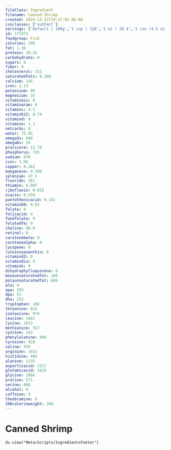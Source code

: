 ```yaml
---
fileClass: Ingredient
filename: Canned Shrimp
created: 2024-12-21T19:27:02-06:00
cssclasses: ['nutFact']
servings: ['Default | 100g','1 cup | 128','1 oz | 28.4','1 can (4.5 oz), drained | 128','10 shrimp | 32','3 oz | 85']
id: 171972
foodgroup: Fish
calories: 100
fat: 1.36
protein: 20.42
carbohydrate: 0
sugars: 0
fiber: 0
cholesterol: 252
saturatedfats: 0.188
calcium: 145
iron: 2.13
potassium: 80
magnesium: 33
vitaminaiu: 0
vitaminarae: 0
vitaminc: 4.1
vitaminb12: 0.74
vitamind: 0
vitamine: 1.1
netcarbs: 0
water: 75.85
omega3s: 608
omega6s: 24
pralscore: 12.78
phosphorus: 195
sodium: 870
zinc: 1.96
copper: 0.262
manganese: 0.396
selenium: 47.5
fluoride: 201
thiamin: 0.007
riboflavin: 0.015
niacin: 0.558
pantothenicacid: 0.141
vitaminb6: 0.01
folate: 9
folicacid: 0
foodfolate: 9
folatedfe: 9
choline: 80.9
retinol: 0
carotenebeta: 0
carotenealpha: 0
lycopene: 0
luteinzeaxanthin: 0
vitamind3: 0
vitamindiu: 0
vitamink: 0
dihydrophylloquinone: 0
monounsaturatedfat: 108
polyunsaturatedfat: 684
ala: 4
epa: 293
dpa: 52
dha: 252
tryptophan: 186
threonine: 824
isoleucine: 974
leucine: 1681
lysine: 1813
methionine: 557
cystine: 242
phenylalanine: 946
tyrosine: 810
valine: 935
arginine: 1631
histidine: 485
alanine: 1135
asparticacid: 2217
glutamicacid: 3429
glycine: 1066
proline: 671
serine: 866
alcohol: 0
caffeine: 0
theobromine: 0
200calorieweight: 200
---
```


# Canned Shrimp

```dataviewjs
dv.view("Meta/Scripts/IngredientsFooter")
```